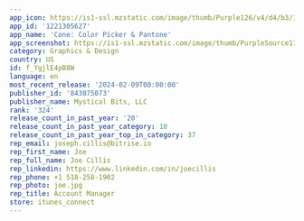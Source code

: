 ```yaml
---
app_icon: https://is1-ssl.mzstatic.com/image/thumb/Purple126/v4/d4/b3/10/d4b3105f-1efe-17bf-49d8-e8a12c3bf65a/AppIcon-0-0-1x_U007epad-0-0-85-220.png/1024x1024bb.png
app_id: '1221305627'
app_name: 'Cone: Color Picker & Pantone'
app_screenshot: https://is1-ssl.mzstatic.com/image/thumb/PurpleSource116/v4/7c/e2/bd/7ce2bd26-f2c7-1f13-8bea-299695f7607f/e4505573-5d2c-44c9-bd7c-673e0715cf3e_1.jpg/1242x2688bb.png
category: Graphics & Design
country: US
id: f_YgjlE4pB8W
language: en
most_recent_release: '2024-02-09T00:00:00'
publisher_id: '843075073'
publisher_name: Mystical Bits, LLC
rank: '324'
release_count_in_past_year: '20'
release_count_in_past_year_category: 10
release_count_in_past_year_top_in_category: 37
rep_email: joseph.cillis@bitrise.io
rep_first_name: Joe
rep_full_name: Joe Cillis
rep_linkedin: https://www.linkedin.com/in/joecillis
rep_phone: +1 518-258-1902
rep_photo: joe.jpg
rep_title: Account Manager
store: itunes_connect
---
```

